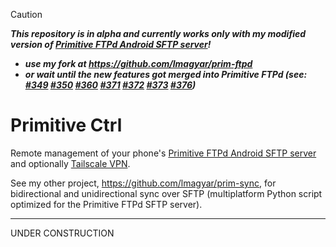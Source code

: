 
> [!CAUTION]
> ***This repository is in alpha and currently works only with my modified version of [Primitive FTPd Android SFTP server](https://github.com/wolpi/prim-ftpd)!***
> - ***use my fork at https://github.com/lmagyar/prim-ftpd***
> - ***or wait until the new features got merged into Primitive FTPd (see: [#349](https://github.com/wolpi/prim-ftpd/pull/349) [#350](https://github.com/wolpi/prim-ftpd/pull/350) [#360](https://github.com/wolpi/prim-ftpd/pull/360) [#371](https://github.com/wolpi/prim-ftpd/pull/371) [#372](https://github.com/wolpi/prim-ftpd/pull/372) [#373](https://github.com/wolpi/prim-ftpd/pull/373) [#376](https://github.com/wolpi/prim-ftpd/pull/376))***

# Primitive Ctrl

Remote management of your phone's [Primitive FTPd Android SFTP server](https://github.com/wolpi/prim-ftpd) and optionally [Tailscale VPN](https://tailscale.com/).

See my other project, https://github.com/lmagyar/prim-sync, for bidirectional and unidirectional sync over SFTP (multiplatform Python script optimized for the Primitive FTPd SFTP server).

---

UNDER CONSTRUCTION
